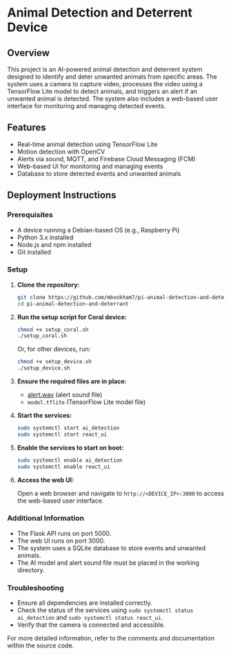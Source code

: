 # Animal Detection and Deterrent Device

## Overview

This project is an AI-powered animal detection and deterrent system designed to identify and deter unwanted animals from specific areas. The system uses a camera to capture video, processes the video using a TensorFlow Lite model to detect animals, and triggers an alert if an unwanted animal is detected. The system also includes a web-based user interface for monitoring and managing detected events.

## Features

- Real-time animal detection using TensorFlow Lite
- Motion detection with OpenCV
- Alerts via sound, MQTT, and Firebase Cloud Messaging (FCM)
- Web-based UI for monitoring and managing events
- Database to store detected events and unwanted animals

## Deployment Instructions

### Prerequisites

- A device running a Debian-based OS (e.g., Raspberry Pi)
- Python 3.x installed
- Node.js and npm installed
- Git installed

### Setup

1. **Clone the repository:**

    ```sh
    git clone https://github.com/mbookham7/pi-animal-detection-and-deterrant.git
    cd pi-animal-detection-and-deterrant
    ```

2. **Run the setup script for Coral device:**

    ```sh
    chmod +x setup_coral.sh
    ./setup_coral.sh
    ```

    Or, for other devices, run:

    ```sh
    chmod +x setup_device.sh
    ./setup_device.sh
    ```

3. **Ensure the required files are in place:**

    - [alert.wav](http://_vscodecontentref_/1) (alert sound file)
    - `model.tflite` (TensorFlow Lite model file)

4. **Start the services:**

    ```sh
    sudo systemctl start ai_detection
    sudo systemctl start react_ui
    ```

5. **Enable the services to start on boot:**

    ```sh
    sudo systemctl enable ai_detection
    sudo systemctl enable react_ui
    ```

6. **Access the web UI:**

    Open a web browser and navigate to `http://<DEVICE_IP>:3000` to access the web-based user interface.

### Additional Information

- The Flask API runs on port 5000.
- The web UI runs on port 3000.
- The system uses a SQLite database to store events and unwanted animals.
- The AI model and alert sound file must be placed in the working directory.

### Troubleshooting

- Ensure all dependencies are installed correctly.
- Check the status of the services using `sudo systemctl status ai_detection` and `sudo systemctl status react_ui`.
- Verify that the camera is connected and accessible.

For more detailed information, refer to the comments and documentation within the source code.